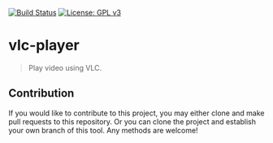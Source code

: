 [![Build Status](https://travis-ci.com/jcs090218/vlc-player.svg?branch=master)](https://travis-ci.com/jcs090218/vlc-player)
[![License: GPL v3](https://img.shields.io/badge/License-GPL%20v3-blue.svg)](https://www.gnu.org/licenses/gpl-3.0)


# vlc-player
> Play video using VLC.


## Contribution

If you would like to contribute to this project, you may either
clone and make pull requests to this repository. Or you can
clone the project and establish your own branch of this tool.
Any methods are welcome!
